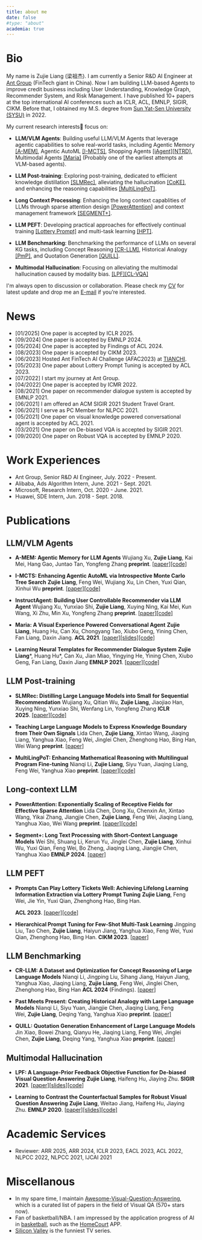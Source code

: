 ```yaml
---
title: about me
date: false
#type: "about"
academia: true
---
```




# Bio #

My name is Zujie Liang (梁祖杰). I am currently a Senior R&D AI Engineer at [Ant Group](https://www.antgroup.com/en) (FinTech giant in China). Now I am building LLM-based Agents to improve credit business including User Understanding, Knowledge Graph, Recommender System, and Risk Management. I have published 10+ papers at the top international AI conferences such as ICLR, ACL, EMNLP, SIGIR, CIKM. Before that, I obtained my M.S. degree from [Sun Yat-Sen University (SYSU)](https://www.sysu.edu.cn) in 2022.

My current research interests🔬 focus on:

- **LLM/VLM Agents**: Building useful LLM/VLM Agents that leverage agentic capabilities to solve real-world tasks, including Agentic Memory [[A-MEM]](https://arxiv.org/abs/2502.12110), Agentic AutoML [[I-MCTS]](https://arxiv.org/abs/2502.14693), Shopping Agents [[iAgent]](https://arxiv.org/abs/2502.14662)[[NTRD]](http://arxiv.org/abs/2109.12302), Multimodal Agents [[Maria]](https://arxiv.org/abs/2105.13073) (Probably one of the earliest attempts at VLM-based agents).

- **LLM Post-training**: Exploring post-training, dedicated to efficient knowledge distillation [[SLMRec]](https://arxiv.org/abs/2405.17890), alleviating the hallucination [[CoKE]](https://arxiv.org/abs/2406.10881), and enhancing the reasoning capabilities [[MultiLingPoT]](https://arxiv.org/abs/2412.12609).

- **Long Context Processing**: Enhancing the long context capablities of LLMs through sparse attention design [[PowerAttention]](https://arxiv.org/abs/2503.03588) and context management framework [[SEGMENT+]](https://arxiv.org/abs/2410.06519).

- **LLM PEFT**: Developing practical approaches for effectively continual training [[Lottery Prompt]](https://aclanthology.org/2023.acl-long.16.pdf) and multi-task learning [[HPT]](https://dl.acm.org/doi/10.1145/3583780.3614913).

- **LLM Benchmarking**: Benchmarking the performance of LLMs on several KG tasks, including Concept Reasoning [[CR-LLM]](https://aclanthology.org/2024.findings-acl.815.pdf), Historical Analogy [[PmP]](https://arxiv.org/abs/2409.14820), and Quotation Generation [[QUILL]](https://arxiv.org/abs/2411.03675).

- **Multimodal Hallucination**: Focusing on alleviating the multimodal hallucination caused by modality bias. [[LPF]](https://arxiv.org/abs/2105.14300)[[CL-VQA]](https://www.aclweb.org/anthology/2020.emnlp-main.265.pdf)


I'm always open to discussion or collaboration. Please check my <a href="attaches/Zujie_Liang_CV.pdf" target="_blank">CV</a> for latest update and drop me an [E-mail](mailto:jokieleung@outlook.com) if you’re interested.


# News #

- [01/2025] One paper is accepted by ICLR 2025.
- [09/2024] One paper is accepted by EMNLP 2024.
- [05/2024] One paper is accepted by Findings of ACL 2024.
- [08/2023] One paper is accepted by CIKM 2023.
- [06/2023] Hosted Ant FinTech AI Challenge (AFAC2023) at [TIANCHI](https://tianchi.aliyun.com/competition/entrance/532088/introduction).
- [05/2023] One paper about Lottery Prompt Tuning is accepted by ACL 2023.
- [07/2022] I start my journey at Ant Group.
- [04/2022] One paper is accepted by ICMR 2022.
- [08/2021] One paper on recommender dialogue system is accepted by EMNLP 2021.
- [06/2021] I am offered an ACM SIGIR 2021 Student Travel Grant.
- [06/2021] I serve as PC Member for NLPCC 2021.
- [05/2021] One paper on visual knowledge powered conversational agent is accepted by ACL 2021.
- [03/2021] One paper on De-biased VQA is accepted by SIGIR 2021.
- [09/2020] One paper on Robust VQA is accepted by EMNLP 2020.



# Work Experiences #

- Ant Group,
  Senior R&D AI Engineer, July. 2022 - Present. 
- Alibaba,
  Ads Algorithm Intern, June. 2021 - Sept. 2021.   
- Microsoft,
  Research Intern, Oct. 2020 - June. 2021. 
- Huawei,
  SDE Intern, Jun. 2018 - Sept. 2018. 


# Publications #

## LLM/VLM Agents

- **A-MEM: Agentic Memory for LLM Agents**
    Wujiang Xu, **Zujie Liang**, Kai Mei, Hang Gao, Juntao Tan, Yongfeng Zhang
    **preprint**. [[paper]](https://arxiv.org/abs/2502.12110)[[code]](https://github.com/WujiangXu/AgenticMemory)

- **I-MCTS: Enhancing Agentic AutoML via Introspective Monte Carlo Tree Search**
    **Zujie Liang**, Feng Wei, Wujiang Xu, Lin Chen, Yuxi Qian, Xinhui Wu
    **preprint**. [[paper]](https://arxiv.org/abs/2502.14693)[[code]](https://github.com/jokieleung/I-MCTS)

- **InstructAgent: Building User Controllable Recommender via LLM Agent**
    Wujiang Xu, Yunxiao Shi, **Zujie Liang**, Xuying Ning, Kai Mei, Kun Wang, Xi Zhu, Min Xu, Yongfeng Zhang
    **preprint**. [[paper]](https://arxiv.org/abs/2502.14662)[[code]](https://github.com/WujiangXu/iAgent)
    
- **Maria: A Visual Experience Powered Conversational Agent**
    **Zujie Liang**, Huang Hu, Can Xu, Chongyang Tao, Xiubo Geng, Yining Chen, Fan Liang, Daxin Jiang.
    **ACL 2021**. [[paper]](https://arxiv.org/abs/2105.13073)[[slides]](https://jokieleung.github.io/attaches/ACL-2021-slides.pdf)[[code]](https://github.com/jokieleung/Maria)

- **Learning Neural Templates for Recommender Dialogue System**
    **Zujie Liang***, Huang Hu*, Can Xu, Jian Miao, Yingying He, Yining Chen, Xiubo Geng, Fan Liang, Daxin Jiang
    **EMNLP 2021**. [[paper]](http://arxiv.org/abs/2109.12302)[[code]](https://github.com/jokieleung/NTRD)


## LLM Post-training

- **SLMRec: Distilling Large Language Models into Small for Sequential Recommendation**
    Wujiang Xu, Qitian Wu, **Zujie Liang**, Jiaojiao Han, Xuying Ning, Yunxiao Shi, Wenfang Lin, Yongfeng Zhang
    **ICLR 2025**. [[paper]](https://arxiv.org/abs/2405.17890)[[code]](https://github.com/WujiangXu/SLMRec)

- **Teaching Large Language Models to Express Knowledge Boundary from Their Own Signals**
    Lida Chen, **Zujie Liang**, Xintao Wang, Jiaqing Liang, Yanghua Xiao, Feng Wei, Jinglei Chen, Zhenghong Hao, Bing Han, Wei Wang
    **preprint**. [[paper]](https://arxiv.org/abs/2406.10881)
    
- **MultiLingPoT: Enhancing Mathematical Reasoning with Multilingual Program Fine-tuning**
    Nianqi Li, **Zujie Liang**, Siyu Yuan, Jiaqing Liang, Feng Wei, Yanghua Xiao
    **preprint**. [[paper]](https://arxiv.org/abs/2412.12609)[[code]](https://github.com/jokieleung/MultiLingPoT)

    
## Long-context LLM

- **PowerAttention: Exponentially Scaling of Receptive Fields for Effective Sparse Attention**
    Lida Chen, Dong Xu, Chenxin An, Xintao Wang, Yikai Zhang, Jiangjie Chen, **Zujie Liang**, Feng Wei, Jiaqing Liang, Yanghua Xiao, Wei Wang
    **preprint**. [[paper]](https://arxiv.org/pdf/2503.03588)[[code]](https://github.com/w568w/PowerAttention)
    
- **Segment+: Long Text Processing with Short-Context Language Models**
    Wei Shi, Shuang Li, Kerun Yu, Jinglei Chen, **Zujie Liang**, Xinhui Wu, Yuxi Qian, Feng Wei, Bo Zheng, Jiaqing Liang, Jiangjie Chen, Yanghua Xiao
    **EMNLP 2024**. [[paper]](https://arxiv.org/abs/2410.06519)


## LLM PEFT

- **Prompts Can Play Lottery Tickets Well: Achieving Lifelong Learning Information Extraction via Lottery Prompt Tuning**
    **Zujie Liang**, Feng Wei, Jie Yin, Yuxi Qian, Zhenghong Hao, Bing Han.
    
    **ACL 2023**. [[paper]](https://aclanthology.org/2023.acl-long.16.pdf)[[code]](https://github.com/jokieleung/Lottery_Prompt)
    
- **Hierarchical Prompt Tuning for Few-Shot Multi-Task Learning**
    Jingping Liu, Tao Chen, **Zujie Liang**, Haiyun Jiang, Yanghua Xiao, Feng Wei, Yuxi Qian, Zhenghong Hao, Bing Han.
    **CIKM 2023**. [[paper]](https://dl.acm.org/doi/10.1145/3583780.3614913)
    

## LLM Benchmarking

- **CR-LLM: A Dataset and Optimization for Concept Reasoning of Large Language Models**
    Nianqi Li, Jingping Liu, Sihang Jiang, Haiyun Jiang, Yanghua Xiao, Jiaqing Liang, **Zujie Liang**, Feng Wei, Jinglei Chen, Zhenghong Hao, Bing Han
    **ACL 2024** (Findings). [[paper]](https://aclanthology.org/2024.findings-acl.815.pdf)
    
- **Past Meets Present: Creating Historical Analogy with Large Language Models**
    Nianqi Li, Siyu Yuan, Jiangjie Chen, Jiaqing Liang, Feng Wei, **Zujie Liang**, Deqing Yang, Yanghua Xiao
    **preprint**. [[paper]](https://arxiv.org/abs/2409.14820)
    
- **QUILL: Quotation Generation Enhancement of Large Language Models**
    Jin Xiao, Bowei Zhang, Qianyu He, Jiaqing Liang, Feng Wei, Jinglei Chen, **Zujie Liang**, Deqing Yang, Yanghua Xiao
    **preprint**. [[paper]](https://arxiv.org/abs/2411.03675)
    

## Multimodal Hallucination

- **LPF: A Language-Prior Feedback Objective Function for De-biased Visual Question Answering**
    **Zujie Liang**, Haifeng Hu, Jiaying Zhu.
    **SIGIR 2021**. [[paper]](https://arxiv.org/abs/2105.14300)[[slides]](https://jokieleung.github.io/attaches/LPF_SIGIR21_slides.pdf)[[code]](https://github.com/jokieleung/LPF-VQA)
    
- **Learning to Contrast the Counterfactual Samples for Robust Visual Question Answering**
    **Zujie Liang**, Weitao Jiang, Haifeng Hu, Jiaying Zhu.
    **EMNLP 2020**. [[paper]](https://www.aclweb.org/anthology/2020.emnlp-main.265.pdf)[[slides]](https://jokieleung.github.io/attaches/Learning_to_Contrast_EMNLP_2020_slides.pdf)[[code]](https://github.com/jokieleung/CL-VQA)


# Academic Services #

- Reviewer: ARR 2025, ARR 2024, ICLR 2023, EACL 2023, ACL 2022, NLPCC 2022, NLPCC 2021, IJCAI 2021



# Miscellanous #

- In my spare time, I maintain [Awesome-Visual-Question-Answering](https://github.com/jokieleung/awesome-visual-question-answering), which is a curated list of papers in the field of Visual QA (570+ stars now). 
- Fan of basketball/NBA. I am impressed by the application progress of AI in [basketball](https://becominghuman.ai/5-game-changing-computer-vision-applications-in-sports-5f02ec35529b), such as the [HomeCourt](https://www.homecourt.ai/) APP.
- [Silicon Valley](https://www.imdb.com/title/tt2575988/) is the funniest TV series.
